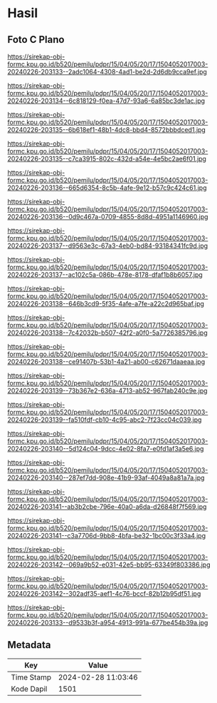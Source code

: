 # Hasil

## Foto C Plano

https://sirekap-obj-formc.kpu.go.id/b520/pemilu/pdpr/15/04/05/20/17/1504052017003-20240226-203133--2adc1064-4308-4ad1-be2d-2d6db9cca9ef.jpg

https://sirekap-obj-formc.kpu.go.id/b520/pemilu/pdpr/15/04/05/20/17/1504052017003-20240226-203134--6c818129-f0ea-47d7-93a6-6a85bc3de1ac.jpg

https://sirekap-obj-formc.kpu.go.id/b520/pemilu/pdpr/15/04/05/20/17/1504052017003-20240226-203135--6b618ef1-48b1-4dc8-bbd4-8572bbbdced1.jpg

https://sirekap-obj-formc.kpu.go.id/b520/pemilu/pdpr/15/04/05/20/17/1504052017003-20240226-203135--c7ca3915-802c-432d-a54e-4e5bc2ae6f01.jpg

https://sirekap-obj-formc.kpu.go.id/b520/pemilu/pdpr/15/04/05/20/17/1504052017003-20240226-203136--665d6354-8c5b-4afe-9e12-b57c9c424c61.jpg

https://sirekap-obj-formc.kpu.go.id/b520/pemilu/pdpr/15/04/05/20/17/1504052017003-20240226-203136--0d9c467a-0709-4855-8d8d-4951a1146960.jpg

https://sirekap-obj-formc.kpu.go.id/b520/pemilu/pdpr/15/04/05/20/17/1504052017003-20240226-203137--d9563e3c-67a3-4eb0-bd84-93184341fc9d.jpg

https://sirekap-obj-formc.kpu.go.id/b520/pemilu/pdpr/15/04/05/20/17/1504052017003-20240226-203137--ac102c5a-086b-478e-8178-dfaf1b8b6057.jpg

https://sirekap-obj-formc.kpu.go.id/b520/pemilu/pdpr/15/04/05/20/17/1504052017003-20240226-203138--646b3cd9-5f35-4afe-a7fe-a22c2d965baf.jpg

https://sirekap-obj-formc.kpu.go.id/b520/pemilu/pdpr/15/04/05/20/17/1504052017003-20240226-203138--7c42032b-b507-42f2-a0f0-5a7726385796.jpg

https://sirekap-obj-formc.kpu.go.id/b520/pemilu/pdpr/15/04/05/20/17/1504052017003-20240226-203138--ce91407b-53b1-4a21-ab00-c62671daaeaa.jpg

https://sirekap-obj-formc.kpu.go.id/b520/pemilu/pdpr/15/04/05/20/17/1504052017003-20240226-203139--73b367e2-636a-4713-ab52-967fab240c9e.jpg

https://sirekap-obj-formc.kpu.go.id/b520/pemilu/pdpr/15/04/05/20/17/1504052017003-20240226-203139--fa510fdf-cb10-4c95-abc2-7f23cc04c039.jpg

https://sirekap-obj-formc.kpu.go.id/b520/pemilu/pdpr/15/04/05/20/17/1504052017003-20240226-203140--5d124c04-9dcc-4e02-8fa7-e0fd1af3a5e6.jpg

https://sirekap-obj-formc.kpu.go.id/b520/pemilu/pdpr/15/04/05/20/17/1504052017003-20240226-203140--287ef7dd-908e-41b9-93af-4049a8a81a7a.jpg

https://sirekap-obj-formc.kpu.go.id/b520/pemilu/pdpr/15/04/05/20/17/1504052017003-20240226-203141--ab3b2cbe-796e-40a0-a6da-d26848f7f569.jpg

https://sirekap-obj-formc.kpu.go.id/b520/pemilu/pdpr/15/04/05/20/17/1504052017003-20240226-203141--c3a7706d-9bb8-4bfa-be32-1bc00c3f33a4.jpg

https://sirekap-obj-formc.kpu.go.id/b520/pemilu/pdpr/15/04/05/20/17/1504052017003-20240226-203142--069a9b52-e031-42e5-bb95-63349f803386.jpg

https://sirekap-obj-formc.kpu.go.id/b520/pemilu/pdpr/15/04/05/20/17/1504052017003-20240226-203142--302adf35-aef1-4c76-bccf-82b12b95df51.jpg

https://sirekap-obj-formc.kpu.go.id/b520/pemilu/pdpr/15/04/05/20/17/1504052017003-20240226-203133--d9533b3f-a954-4913-991a-677be454b39a.jpg


## Metadata

| Key        | Value               |
| ---------- | ------------------- |
| Time Stamp | 2024-02-28 11:03:46 |
| Kode Dapil | 1501                |



